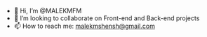 - 👋 Hi, I’m @MALEKMFM
- 💞️ I’m looking to collaborate on Front-end and Back-end projects
- 📫 How to reach me: malekmshensh@gmail.com

<!---
MALEKMFM/MALEKMFM is a ✨ special ✨ repository because its `README.md` (this file) appears on your GitHub profile.
You can click the Preview link to take a look at your changes.
--->
